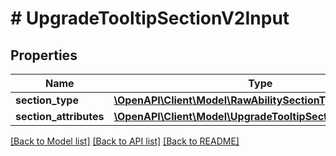 # # UpgradeTooltipSectionV2Input

## Properties

Name | Type | Description | Notes
------------ | ------------- | ------------- | -------------
**section_type** | [**\OpenAPI\Client\Model\RawAbilitySectionTypeV2**](RawAbilitySectionTypeV2.md) |  | [optional]
**section_attributes** | [**\OpenAPI\Client\Model\UpgradeTooltipSectionAttributeV2[]**](UpgradeTooltipSectionAttributeV2.md) |  | [optional]

[[Back to Model list]](../../README.md#models) [[Back to API list]](../../README.md#endpoints) [[Back to README]](../../README.md)
